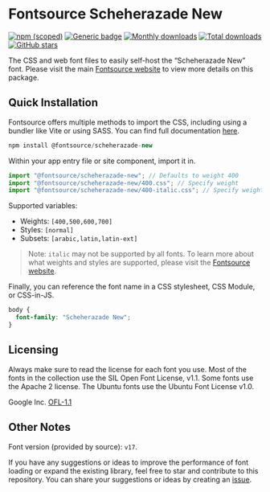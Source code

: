 # Fontsource Scheherazade New

[![npm (scoped)](https://img.shields.io/npm/v/@fontsource/scheherazade-new?color=brightgreen)](https://www.npmjs.com/package/@fontsource/scheherazade-new) [![Generic badge](https://img.shields.io/badge/fontsource-passing-brightgreen)](https://github.com/fontsource/fontsource) [![Monthly downloads](https://badgen.net/npm/dm/@fontsource/scheherazade-new)](https://github.com/fontsource/fontsource) [![Total downloads](https://badgen.net/npm/dt/@fontsource/scheherazade-new)](https://github.com/fontsource/fontsource) [![GitHub stars](https://img.shields.io/github/stars/fontsource/fontsource.svg?style=social&label=Star)](https://github.com/fontsource/fontsource/stargazers)

The CSS and web font files to easily self-host the “Scheherazade New” font. Please visit the main [Fontsource website](https://fontsource.org/fonts/scheherazade-new) to view more details on this package.

## Quick Installation

Fontsource offers multiple methods to import the CSS, including using a bundler like Vite or using SASS. You can find full documentation [here](https://fontsource.org/docs/getting-started/introduction).

```javascript
npm install @fontsource/scheherazade-new
```

Within your app entry file or site component, import it in.

```javascript
import "@fontsource/scheherazade-new"; // Defaults to weight 400
import "@fontsource/scheherazade-new/400.css"; // Specify weight
import "@fontsource/scheherazade-new/400-italic.css"; // Specify weight and style
```

Supported variables:
- Weights: `[400,500,600,700]`
- Styles: `[normal]`
- Subsets: `[arabic,latin,latin-ext]`

> Note: `italic` may not be supported by all fonts. To learn more about what weights and styles are supported, please visit the [Fontsource website](https://fontsource.org/fonts/scheherazade-new).

Finally, you can reference the font name in a CSS stylesheet, CSS Module, or CSS-in-JS.

```css
body {
  font-family: "Scheherazade New";
}
```

## Licensing
Always make sure to read the license for each font you use. Most of the fonts in the collection use the SIL Open Font License, v1.1. Some fonts use the Apache 2 license. The Ubuntu fonts use the Ubuntu Font License v1.0.

Google Inc.
[OFL-1.1](http://scripts.sil.org/OFL)

## Other Notes
Font version (provided by source): `v17`.

If you have any suggestions or ideas to improve the performance of font loading or expand the existing library, feel free to star and contribute to this repository. You can share your suggestions or ideas by creating an [issue](https://github.com/fontsource/fontsource/issues).